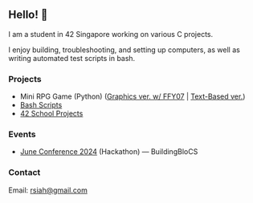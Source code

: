 ## Hello! 👋

I am a student in 42 Singapore working on various C projects.

I enjoy building, troubleshooting, and setting up computers, as well as writing automated test scripts in bash.


### Projects
- Mini RPG Game (Python) ([Graphics ver. w/ FFY07](https://github.com/FFY07/rpg-game) | [Text-Based ver.](https://github.com/Heixier/ai-forest))
- [Bash Scripts](https://github.com/Heixier/bash-scripts)
- [42 School Projects](https://github.com/Heixier/veryc)

### Events
- [June Conference 2024](https://buildingblocs.sg/events/june/) (Hackathon) — BuildingBloCS

### Contact
Email: rsiah@gmail.com

<!--
**Heixier/heixier** is a ✨ _special_ ✨ repository because its `README.md` (this file) appears on your GitHub profile.

Here are some ideas to get you started:

- 🔭 I’m currently working on ...
- 🌱 I’m currently learning ...
- 👯 I’m looking to collaborate on ...
- 🤔 I’m looking for help with ...
- 💬 Ask me about ...
- 📫 How to reach me: ...
- 😄 Pronouns: ...
- ⚡ Fun fact: ...
-->
